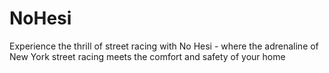 # NoHesi

Experience the thrill of street racing with No Hesi - where the adrenaline of New York street racing meets the comfort and safety of your home

<!--
## Building

1. clone the repo

    ```bash
    git clone https://git@github.com:aqeelchishti/nohesi.git
    ```

2. change directory to nohesi

    ```bash
    cd nohesi
    ```

3. install dependencies

    ```bash
    npm install
    ```

4. prisma dependencies

    ```bash
    npx prisma db pull
    ```

6. building the project

    ```bash
    npm run build
    ```

7. run project

    ```bash
    npm run preview
    ```
-->

    
